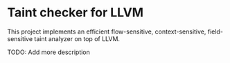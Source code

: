 # Taint checker for LLVM
This project implements an efficient flow-sensitive, context-sensitive, field-sensitive taint analyzer on top of LLVM.

TODO: Add more description
